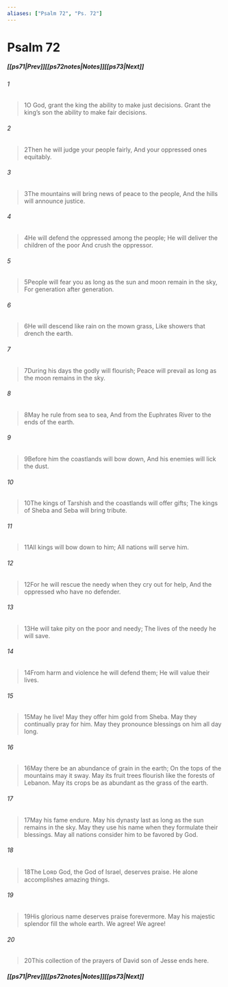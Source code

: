 ```yaml
---
aliases: ["Psalm 72", "Ps. 72"]
---
```

# Psalm 72
##### <span class=arrow-left></span>[[ps71|Prev]]<span class=navigation-separator></span>[[ps72notes|Notes]]<span class=navigation-separator></span>[[ps73|Next]]<span class=arrow-right></span>
###### 1
><span class=verse-first-poetry>1</span>O God, grant the king the ability to make just decisions.
>Grant the king’s son the ability to make fair decisions.
###### 2
><span class=verse-body-poetry>2</span>Then he will judge your people fairly,
>And your oppressed ones equitably.
###### 3
><span class=verse-body-poetry>3</span>The mountains will bring news of peace to the people,
>And the hills will announce justice.
###### 4
><span class=verse-body-poetry>4</span>He will defend the oppressed among the people;
>He will deliver the children of the poor
>And crush the oppressor.
<div class=paragraph-break></div>

###### 5
><span class=verse-first-poetry>5</span>People will fear you as long as the sun and moon remain in the sky,
>For generation after generation.
###### 6
><span class=verse-body-poetry>6</span>He will descend like rain on the mown grass,
>Like showers that drench the earth.
###### 7
><span class=verse-body-poetry>7</span>During his days the godly will flourish;
>Peace will prevail as long as the moon remains in the sky.
<div class=paragraph-break></div>

###### 8
><span class=verse-first-poetry>8</span>May he rule from sea to sea,
>And from the Euphrates River to the ends of the earth.
###### 9
><span class=verse-body-poetry>9</span>Before him the coastlands will bow down,
>And his enemies will lick the dust.
###### 10
><span class=verse-body-poetry>10</span>The kings of Tarshish and the coastlands will offer gifts;
>The kings of Sheba and Seba will bring tribute.
###### 11
><span class=verse-body-poetry>11</span>All kings will bow down to him;
>All nations will serve him.
<div class=paragraph-break></div>

###### 12
><span class=verse-first-poetry>12</span>For he will rescue the needy when they cry out for help,
>And the oppressed who have no defender.
###### 13
><span class=verse-body-poetry>13</span>He will take pity on the poor and needy;
>The lives of the needy he will save.
###### 14
><span class=verse-body-poetry>14</span>From harm and violence he will defend them;
>He will value their lives.
###### 15
><span class=verse-body-poetry>15</span>May he live! May they offer him gold from Sheba.
>May they continually pray for him.
>May they pronounce blessings on him all day long.
<div class=paragraph-break></div>

###### 16
><span class=verse-first-poetry>16</span>May there be an abundance of grain in the earth;
>On the tops of the mountains may it sway.
>May its fruit trees flourish like the forests of Lebanon.
>May its crops be as abundant as the grass of the earth.
###### 17
><span class=verse-body-poetry>17</span>May his fame endure.
>May his dynasty last as long as the sun remains in the sky.
>May they use his name when they formulate their blessings.
>May all nations consider him to be favored by God.
<div class=paragraph-break></div>

###### 18
><span class=verse-first-poetry>18</span>The Lᴏʀᴅ God, the God of Israel, deserves praise.
>He alone accomplishes amazing things.
###### 19
><span class=verse-body-poetry>19</span>His glorious name deserves praise forevermore.
>May his majestic splendor fill the whole earth.
>We agree! We agree!
<div class=paragraph-break></div>

###### 20
><span class=verse-first-poetry>20</span>This collection of the prayers of David son of Jesse ends here.
##### <span class=arrow-left></span>[[ps71|Prev]]<span class=navigation-separator></span>[[ps72notes|Notes]]<span class=navigation-separator></span>[[ps73|Next]]<span class=arrow-right></span>